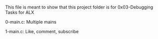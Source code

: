 This file is meant to show that this project folder is for 0x03-Debugging Tasks for ALX

0-main.c:  Multiple mains

1-main.c: Like, comment, subscribe


